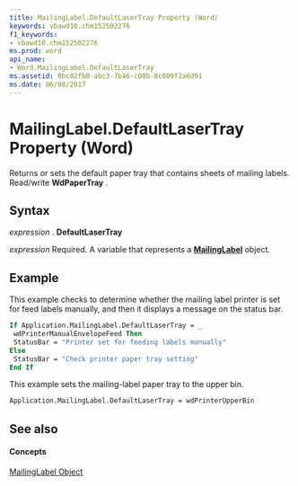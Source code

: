 ```yaml
---
title: MailingLabel.DefaultLaserTray Property (Word)
keywords: vbawd10.chm152502276
f1_keywords:
- vbawd10.chm152502276
ms.prod: word
api_name:
- Word.MailingLabel.DefaultLaserTray
ms.assetid: 0bc82fb0-abc3-7b46-c00b-8c009f2a6d91
ms.date: 06/08/2017
---
```



# MailingLabel.DefaultLaserTray Property (Word)

Returns or sets the default paper tray that contains sheets of mailing labels. Read/write **WdPaperTray** .


## Syntax

 _expression_ . **DefaultLaserTray**

 _expression_ Required. A variable that represents a **[MailingLabel](mailinglabel-object-word.md)** object.


## Example

This example checks to determine whether the mailing label printer is set for feed labels manually, and then it displays a message on the status bar.


```vb
If Application.MailingLabel.DefaultLaserTray = _ 
 wdPrinterManualEnvelopeFeed Then 
 StatusBar = "Printer set for feeding labels manually" 
Else 
 StatusBar = "Check printer paper tray setting" 
End If
```

This example sets the mailing-label paper tray to the upper bin.




```vb
Application.MailingLabel.DefaultLaserTray = wdPrinterUpperBin
```


## See also


#### Concepts


[MailingLabel Object](mailinglabel-object-word.md)


